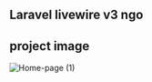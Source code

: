 ## Laravel livewire v3 ngo
## project image
![Home-page (1)](https://github.com/Bright11/larave-livewire-v3-ngo/assets/34070274/a5f1c3e3-276d-4efc-b9ee-41f0e2960599)

